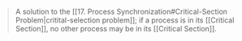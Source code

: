 > A solution to the [[17. Process Synchronization#Critical-Section Problem|critital-selection problem]]; if a process is in its [[Critical Section]], no other process may be in its [[Critical Section]]. 